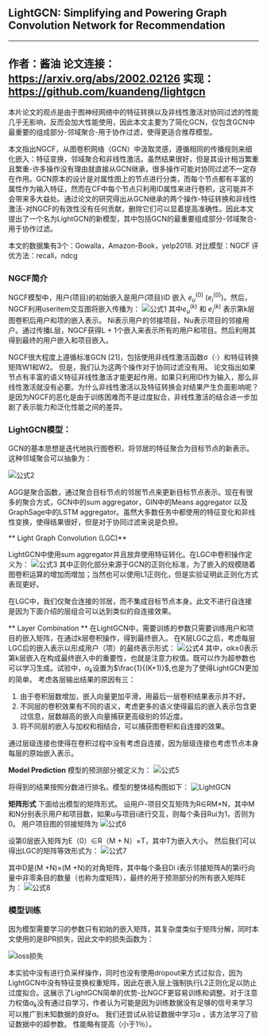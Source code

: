 ## LightGCN: Simplifying and Powering Graph Convolution Network for Recommendation
-----
作者：酱油
论文连接：https://arxiv.org/abs/2002.02126
实现：https://github.com/kuandeng/lightgcn
----
本片论文的观点是由于图神经网络中的特征转换以及非线性激活对协同过滤的性能几乎无影响，反而会加大性能使用，因此本文主要为了简化GCN，仅包含GCN中最重要的组成部分-邻域聚合-用于协作过滤，使得更适合推荐模型。

本文指出NGCF，从图卷积网络（GCN）中汲取灵感，遵循相同的传播规则来细化嵌入：特征变换，邻域聚合和非线性激活。虽然结果很好，但是其设计相当繁重且繁重-许多操作没有理由就直接从GCN继承，很多操作可能对协同过滤不一定存在作用。GCN原本的设计是对属性图上的节点进行分类，而每个节点都有丰富的属性作为输入特征，然而在CF中每个节点只利用ID属性来进行卷积，这可能并不会带来多大益处。通过论文的研究得出从GCN继承的两个操作-特征转换和非线性激活-对NGCF的有效性没有任何贡献，删除它们可以显着提高准确性。因此本文提出了一个名为LightGCN的新模型，其中包括GCN的最重要组成部分-邻域聚合-用于协作过滤。

本文的数据集有3个：Gowalla，Amazon-Book，yelp2018. 
对比模型：NGCF
评优方法：recall，ndcg

### NGCF简介
NGCF模型中，用户(项目)的初始嵌入是用户(项目)ID 嵌入 $e^{(0)}_u$ 
 ($e^{(0)}_i$)。然后，NGCF利用useritem交互图将嵌入传播为：
![公式1](https://upload-images.jianshu.io/upload_images/3426235-3b1da894d0bdb225.png?imageMogr2/auto-orient/strip%7CimageView2/2/w/1240)
 其中$e^{(k)}_u$ 和 $e^{(k)}_i$ 表示第k层图卷积后用户和项的嵌入表示。
Ni表示用户的邻接项目，Nu表示项目的邻接用户。通过传播L层，NGCF获得L + 1个嵌入来表示所有的用户和项目。然后利用其得到最终的用户嵌入和项目嵌入。

NGCF很大程度上遵循标准GCN [21]，包括使用非线性激活函数σ（·）和特征转换矩阵W1和W2。 但是，我们认为这两个操作对于协同过滤没有用。 论文指出如果节点有丰富的语义特征非线性激活才能更起作用，如果只利用ID作为输入，那么非线性激活就没有必要。为什么非线性激活以及特征转换会对结果产生负面影响呢？是因为NGCF的恶化是由于训练困难而不是过度拟合，非线性激活的结合进一步加剧了表示能力和泛化性能之间的差异。

### LightGCN模型：
GCN的基本思想是迭代地执行图卷积，将邻居的特征聚合为目标节点的新表示。 这种邻域聚合可以抽象为：

![公式2](https://upload-images.jianshu.io/upload_images/3426235-25975632c377a3e2.png?imageMogr2/auto-orient/strip%7CimageView2/2/w/1240)

AGG是聚合函数，通过聚合目标节点的邻居节点来更新目标节点表示。现在有很多的聚合方式，GCN中的sum aggregator，GIN中的Means aggregator 以及GraphSage中的LSTM aggregator。虽然大多数任务中都使用的特征变化和非线性变换，使得结果很好，但是对于协同过滤来说是负担。

** Light Graph Convolution (LGC)**

LightGCN中使用sum aggregator并且放弃使用特征转化。在LGC中卷积操作定义为：
![公式3](https://upload-images.jianshu.io/upload_images/3426235-2d1e83747338b1ad.png?imageMogr2/auto-orient/strip%7CimageView2/2/w/1240)
其中正则化部分来源于GCN的正则化标准，为了嵌入的规模随着图卷积运算的增加而增加；当然也可以使用L1正则化，但是实验证明此正则化方式表现更好。

在LGC中，我们仅聚合连接的邻居，而不集成目标节点本身。此文不进行自连接是因为下面介绍的层组合可以达到类似的自连接效果。

**  Layer Combination ** 
在LightGCN中，需要训练的参数只需要训练用户和项目的嵌入矩阵，在通过k层卷积操作，得到最终嵌入。 在K层LGC之后，考虑每层LGC后的嵌入表示以形成用户（项）的最终表示形式：
![公式4](https://upload-images.jianshu.io/upload_images/3426235-dcc8fc19ab3f9a58.png?imageMogr2/auto-orient/strip%7CimageView2/2/w/1240)
其中，αk≥0表示第k层嵌入在构成最终嵌入中的重要性，也就是注意力权值。既可以作为超参数也可以学习生成。试验中，$\alpha_k$设置为$\frac{1}{(K+1)}$,也是为了使得LightGCN更加的简单。
考虑各层输出结果的原因有三：
1.  由于卷积层数增加，嵌入向量更加平滑，用最后一层卷积结果表示并不好。
2. 不同层的卷积效果有不同的语义，考虑更多的语义使得最后的嵌入表示包含更过信息，层数越高的嵌入向量捕获更高级别的邻近度。
3. 将不同层的嵌入与加权和相结合，可以捕获图卷积和自连接的效果。

通过层级连接也使得在卷积过程中没有考虑自连接，因为层级连接也考虑节点本身每层的原始嵌入表示。

**Model Prediction**
模型的预测部分被定义为：
![公式5](https://upload-images.jianshu.io/upload_images/3426235-1158d57c5028be8e.png?imageMogr2/auto-orient/strip%7CimageView2/2/w/1240)

将得到的结果按照分数进行排名。模型的整体结构图如下：
![LightGCN](https://upload-images.jianshu.io/upload_images/3426235-51447a8612e49821.png?imageMogr2/auto-orient/strip%7CimageView2/2/w/1240)

**矩阵形式**
下面给出模型的矩阵形式。 设用户-项目交互矩阵为R∈RM×N，其中M和N分别表示用户和项目数，如果u与项目i进行交互，则每个条目Rui为1，否则为0。 用户项目图的邻接矩阵为
![公式6](https://upload-images.jianshu.io/upload_images/3426235-8278bbd6f9fffd77.png?imageMogr2/auto-orient/strip%7CimageView2/2/w/1240)

设第0层嵌入矩阵为E（0）∈R（M + N）×T，其中T为嵌入大小。 然后我们可以得出LGC的矩阵等效形式为：
![公式7](https://upload-images.jianshu.io/upload_images/3426235-e89a73616bc4b5f7.png?imageMogr2/auto-orient/strip%7CimageView2/2/w/1240)

其中D是(M +N)×(M +N)的对角矩阵，其中每个条目Di i表示邻接矩阵A的第i行向量中非零条目的数量（也称为度矩阵），最终的用于预测部分的所有嵌入矩阵E为：
![公式8](https://upload-images.jianshu.io/upload_images/3426235-f76acaa637ce56de.png?imageMogr2/auto-orient/strip%7CimageView2/2/w/1240)

### 模型训练
因为模型需要学习的参数只有初始的嵌入矩阵，其复杂度类似于矩阵分解，同时本文使用的是BPR损失，因此文中的损失函数为：
     
![loss损失   ](https://upload-images.jianshu.io/upload_images/3426235-6af74898d40fc81a.png?imageMogr2/auto-orient/strip%7CimageView2/2/w/1240)

本实验中没有进行负采样操作，同时也没有使用dropout来方式过拟合，因为LightGCN中没有特征变换权重矩阵，因此在嵌入层上强制执行L2正则化足以防止过度拟合。这展示了LightGCN简单的优势-比NGCF更容易训练和调整。对于注意力权值$\alpha_k$没有通过自学习，作者认为可能是因为训练数据没有足够的信号来学习可以推广到未知数据的良好α。 我们还尝试从验证数据中学习α   ，该方法学习了验证数据中的超参数。 性能略有提高（小于1％）。







